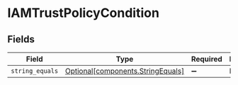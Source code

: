 # IAMTrustPolicyCondition


## Fields

| Field                                                                    | Type                                                                     | Required                                                                 | Description                                                              |
| ------------------------------------------------------------------------ | ------------------------------------------------------------------------ | ------------------------------------------------------------------------ | ------------------------------------------------------------------------ |
| `string_equals`                                                          | [Optional[components.StringEquals]](../../models/shared/stringequals.md) | :heavy_minus_sign:                                                       | N/A                                                                      |